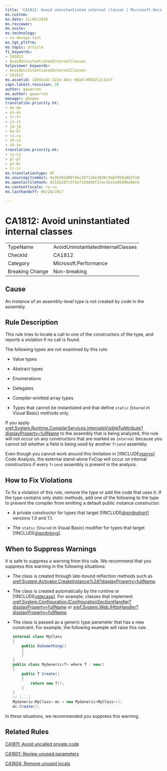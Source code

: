 ```yaml
---
title: 'CA1812: Avoid uninstantiated internal classes | Microsoft Docs'
ms.custom: 
ms.date: 11/04/2016
ms.reviewer: 
ms.suite: 
ms.technology:
- vs-devops-test
ms.tgt_pltfrm: 
ms.topic: article
f1_keywords:
- CA1812
- AvoidUninstantiatedInternalClasses
helpviewer_keywords:
- AvoidUninstantiatedInternalClasses
- CA1812
ms.assetid: 1bb92a42-322a-44cc-98a8-8858212c1e1f
caps.latest.revision: 26
author: gewarren
ms.author: gewarren
manager: ghogen
translation.priority.ht:
- de-de
- es-es
- fr-fr
- it-it
- ja-jp
- ko-kr
- ru-ru
- zh-cn
- zh-tw
translation.priority.mt:
- cs-cz
- pl-pl
- pt-br
- tr-tr
ms.translationtype: HT
ms.sourcegitcommit: 4a36302d80f4bc397128e3838c9abf858a0b5fe8
ms.openlocfilehash: 831d1287c575e733ddd6f37acd2e3a95d06ebdc6
ms.contentlocale: ru-ru
ms.lasthandoff: 08/28/2017

---
```

# <a name="ca1812-avoid-uninstantiated-internal-classes"></a>CA1812: Avoid uninstantiated internal classes
|||  
|-|-|  
|TypeName|AvoidUninstantiatedInternalClasses|  
|CheckId|CA1812|  
|Category|Microsoft.Performance|  
|Breaking Change|Non-breaking|  
  
## <a name="cause"></a>Cause  
 An instance of an assembly-level type is not created by code in the assembly.  
  
## <a name="rule-description"></a>Rule Description  
 This rule tries to locate a call to one of the constructors of the type, and reports a violation if no call is found.  
  
 The following types are not examined by this rule:  
  
-   Value types  
  
-   Abstract types  
  
-   Enumerations  
  
-   Delegates  
  
-   Compiler-emitted array types  
  
-   Types that cannot be instantiated and that define `static` (`Shared` in Visual Basic) methods only.  
  
 If you apply <xref:System.Runtime.CompilerServices.InternalsVisibleToAttribute?displayProperty=fullName> to the assembly that is being analyzed, this rule will not occur on any constructors that are marked as `internal` because you cannot tell whether a field is being used by another `friend` assembly.  
  
 Even though you cannot work around this limitation in [!INCLUDE[vsprvs](../code-quality/includes/vsprvs_md.md)] Code Analysis, the external stand-alone FxCop will occur on internal constructors if every `friend` assembly is present in the analysis.  
  
## <a name="how-to-fix-violations"></a>How to Fix Violations  
 To fix a violation of this rule, remove the type or add the code that uses it. If the type contains only static methods, add one of the following to the type to prevent the compiler from emitting a default public instance constructor:  
  
-   A private constructor for types that target [!INCLUDE[dnprdnshort](../code-quality/includes/dnprdnshort_md.md)] versions 1.0 and 1.1.  
  
-   The `static` (`Shared` in Visual Basic) modifier for types that target [!INCLUDE[dnprdnlong](../code-quality/includes/dnprdnlong_md.md)].  
  
## <a name="when-to-suppress-warnings"></a>When to Suppress Warnings  
 It is safe to suppress a warning from this rule. We recommend that you suppress this warning in the following situations:  
  
-   The class is created through late-bound reflection methods such as <xref:System.Activator.CreateInstance%2A?displayProperty=fullName>.  
  
-   The class is created automatically by the runtime or [!INCLUDE[vstecasp](../code-quality/includes/vstecasp_md.md)]. For example, classes that implement <xref:System.Configuration.IConfigurationSectionHandler?displayProperty=fullName> or <xref:System.Web.IHttpHandler?displayProperty=fullName>.  
  
-   The class is passed as a generic type parameter that has a new constraint. For example, the following example will raise this rule.  
  
    ```csharp  
    internal class MyClass  
    {     
        public DoSomething()     
        {  
        }  
    }   
    public class MyGeneric<T> where T : new()  
    {  
        public T Create()  
        {  
            return new T();     
        }  
    }  
    // [...]   
    MyGeneric<MyClass> mc = new MyGeneric<MyClass>();  
    mc.Create();  
    ```  
  
 In these situations, we recommended you suppress this warning.  
  
## <a name="related-rules"></a>Related Rules  
 [CA1811: Avoid uncalled private code](../code-quality/ca1811-avoid-uncalled-private-code.md)  
  
 [CA1801: Review unused parameters](../code-quality/ca1801-review-unused-parameters.md)  
  
 [CA1804: Remove unused locals](../code-quality/ca1804-remove-unused-locals.md)
